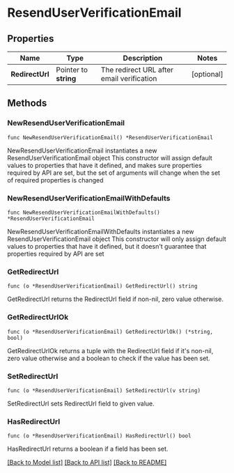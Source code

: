 # ResendUserVerificationEmail

## Properties

Name | Type | Description | Notes
------------ | ------------- | ------------- | -------------
**RedirectUrl** | Pointer to **string** | The redirect URL after email verification | [optional] 

## Methods

### NewResendUserVerificationEmail

`func NewResendUserVerificationEmail() *ResendUserVerificationEmail`

NewResendUserVerificationEmail instantiates a new ResendUserVerificationEmail object
This constructor will assign default values to properties that have it defined,
and makes sure properties required by API are set, but the set of arguments
will change when the set of required properties is changed

### NewResendUserVerificationEmailWithDefaults

`func NewResendUserVerificationEmailWithDefaults() *ResendUserVerificationEmail`

NewResendUserVerificationEmailWithDefaults instantiates a new ResendUserVerificationEmail object
This constructor will only assign default values to properties that have it defined,
but it doesn't guarantee that properties required by API are set

### GetRedirectUrl

`func (o *ResendUserVerificationEmail) GetRedirectUrl() string`

GetRedirectUrl returns the RedirectUrl field if non-nil, zero value otherwise.

### GetRedirectUrlOk

`func (o *ResendUserVerificationEmail) GetRedirectUrlOk() (*string, bool)`

GetRedirectUrlOk returns a tuple with the RedirectUrl field if it's non-nil, zero value otherwise
and a boolean to check if the value has been set.

### SetRedirectUrl

`func (o *ResendUserVerificationEmail) SetRedirectUrl(v string)`

SetRedirectUrl sets RedirectUrl field to given value.

### HasRedirectUrl

`func (o *ResendUserVerificationEmail) HasRedirectUrl() bool`

HasRedirectUrl returns a boolean if a field has been set.


[[Back to Model list]](../README.md#documentation-for-models) [[Back to API list]](../README.md#documentation-for-api-endpoints) [[Back to README]](../README.md)


